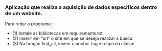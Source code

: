 ### Aplicação que realiza a aquisição de dados específicos dentro de um website.

Para redar o programa: 

  - (1) Instale as bibliotecas em requirements.txt
  - (2) Inserir em "url" o site em que se deseja realizar a busca
  - (3) Na função find_all, inserir o anchor tag e o tipo da classe
